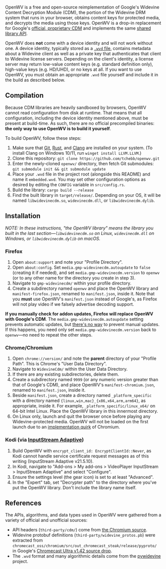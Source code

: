 OpenWV is a free and open-source reimplementation of Google's Widevine Content
Decryption Module (CDM), the portion of the Widevine DRM system that runs in
your browser, obtains content keys for protected media, and decrypts the media
using those keys. OpenWV is a drop-in replacement for Google's [official,
proprietary CDM][official-cdm] and implements the same [shared library
API][chromium-cdm-api].

OpenWV does **not** come with a device identity and will not work without one.
A device identity, typically stored as a [`.wvd` file][pywidevine], contains
metadata about a Widevine client as well as a private key that authenticates
that client to Widevine license servers. Depending on the client's identity, a
license server may return low-value content keys (e.g. standard definition
only), high-value keys (e.g. HD/UHD), or no keys at all. If you want to use
OpenWV, you must obtain an appropriate `.wvd` file yourself and include it in
the build as described below.

[official-cdm]: https://github.com/mozilla-firefox/firefox/blob/main/toolkit/content/gmp-sources/widevinecdm.json

## Compilation

Because CDM libraries are heavily sandboxed by browsers, OpenWV cannot read
configuration from disk at runtime. That means that all configuration,
including the device identity mentioned above, must be present at build-time.
As such, there are no official precompiled binaries: **the only way to use
OpenWV is to build it yourself**.

To build OpenWV, follow these steps:

1. Make sure that [Git][git], [Rust][rust], and [Clang][clang-install] are
   installed on your system. (To install Clang on Windows 10/11, run
   `winget install LLVM.LLVM`.)
2. Clone this repository: `git clone https://github.com/tchebb/openwv.git`
3. Enter the newly-cloned `openwv/` directory, then fetch Git submodules:
   `git submodule init && git submodule update`
4. Place your `.wvd` file in the project root (alongside this README) and name
   it `embedded.wvd`. You may set other configuration options as desired by
   editing the `CONFIG` variable in `src/config.rs`.
5. Build the library: `cargo build --release`
6. Find the built library in `target/release/`. Depending on your OS, it will
   be named `libwidevinecdm.so`, `widevinecdm.dll`, or `libwidevinecdm.dylib`.

[git]: https://git-scm.com/downloads
[rust]: https://rustup.rs/
[clang-install]: https://rust-lang.github.io/rust-bindgen/requirements.html#installing-clang

## Installation

*NOTE: In these instructions, "the OpenWV library" means the library you built
in the last section—`libwidevinecdm.so` on Linux, `widevinecdm.dll` on Windows,
or `libwidevinecdm.dylib` on macOS.*

### Firefox
1. Open `about:support` and note your "Profile Directory".
2. Open `about:config`. Set `media.gmp-widevinecdm.autoupdate` to `false`
   (creating it if needed), and set `media.gmp-widevinecdm.version` to `openwv`
   (or to any other name for the directory you create in step 3).
3. Navigate to `gmp-widevinecdm/` within your profile directory.
4. Create a subdirectory named `openwv` and place the OpenWV library and
   `manifest-firefox.json`, renamed to `manifest.json`, inside it. Note that
   you **must** use OpenWV's `manifest.json` instead of Google's, as Firefox
   will not play video if we falsely advertise decoding support.

**If you manually check for addon updates, Firefox will replace OpenWV with
Google's CDM**. The `media.gmp-widevinecdm.autoupdate` setting prevents
automatic updates, but [there's no way][firefox-updater] to prevent manual
updates. If this happens, you need only set `media.gmp-widevinecdm.version` back
to `openwv`—no need to repeat the other steps.

### Chrome/Chromium
1. Open `chrome://version/` and note the **parent** directory of your "Profile
   Path". This is Chrome's "User Data Directory".
2. Navigate to `WidevineCdm/` within the User Data Directory.
3. If there are any existing subdirectories, delete them.
4. Create a subdirectory named `9999` (or any numeric version greater than that
   of Google's CDM), and place OpenWV's `manifest-chromium.json`, renamed to
   `manifest.json`, inside it.
5. Beside `manifest.json`, create a directory named `_platform_specific` with
   a directory named `{linux,win,mac}_{x86,x64,arm,arm64}`, as appropriate,
   inside it. For example, `_platform_specific/linux_x64/` on 64-bit Intel
   Linux. Place the OpenWV library in this innermost directory.
6. On Linux only, launch and quit the browser once before playing any
   Widevine-protected media. OpenWV will not be loaded on the first launch due
   to an [implementation quirk][chromium-hint] of Chromium.

### Kodi (via [InputStream Adaptive](https://github.com/xbmc/inputstream.adaptive))
1. Build OpenWV with `encrypt_client_id: EncryptClientId::Never`, as Kodi
   cannot handle service certificate request messages as of this writing
   (InputStream Adaptive v21.5.10).
2. In Kodi, navigate to "Add-ons > My add-ons > VideoPlayer InputStream >
   InputStream Adaptive" and select "Configure".
3. Ensure the settings level (the gear icon) is set to at least "Advanced".
4. In the "Expert" tab, set "Decrypter path" to the directory where you've put
   the OpenWV library. Don't include the library name itself.

[firefox-updater]: https://github.com/mozilla-firefox/firefox/blob/FIREFOX_139_0_RELEASE/toolkit/mozapps/extensions/internal/GMPProvider.sys.mjs#L391-L455
[chromium-hint]: https://source.chromium.org/chromium/chromium/src/+/refs/tags/137.0.7151.59:chrome/common/media/cdm_registration.cc;l=163-187

## References

The APIs, algorithms, and data types used in OpenWV were gathered from a
variety of official and unofficial sources:

- API headers (`third-party/cdm/`) come from [the Chromium source][chromium-cdm-api].
- Widevine protobuf definitions (`third-party/widevine_protos.pb`) were
  extracted from `chromecast_oss/chromium/src/out_chromecast_steak/release/pyproto/`
  in Google's [Chromecast Ultra v1.42 source drop][steak-1.42-oss].
- The `.wvd` format and many algorithmic details come from the [pywidevine][pywidevine]
  project.

[chromium-cdm-api]: https://chromium.googlesource.com/chromium/cdm/
[pywidevine]: https://github.com/devine-dl/pywidevine/
[steak-1.42-oss]: https://drive.google.com/file/d/153TuZqh9FTBKRabGx686tbJefeqM2sJf/view?usp=drive_link
